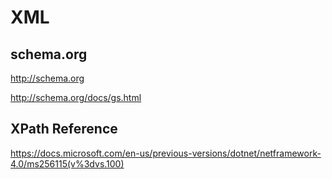 # XML


## schema.org

http://schema.org

http://schema.org/docs/gs.html

## XPath Reference

https://docs.microsoft.com/en-us/previous-versions/dotnet/netframework-4.0/ms256115(v%3dvs.100)




